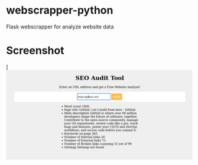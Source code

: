 # webscrapper-python
Flask webscrapper for analyze website data

# Screenshot
[![Screenshot of scanning process](./screenshot.png)
